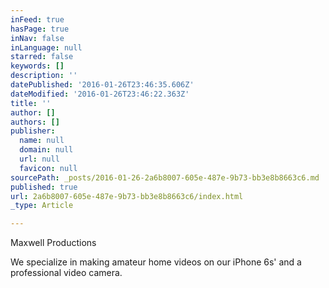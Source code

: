 ```yaml
---
inFeed: true
hasPage: true
inNav: false
inLanguage: null
starred: false
keywords: []
description: ''
datePublished: '2016-01-26T23:46:35.606Z'
dateModified: '2016-01-26T23:46:22.363Z'
title: ''
author: []
authors: []
publisher:
  name: null
  domain: null
  url: null
  favicon: null
sourcePath: _posts/2016-01-26-2a6b8007-605e-487e-9b73-bb3e8b8663c6.md
published: true
url: 2a6b8007-605e-487e-9b73-bb3e8b8663c6/index.html
_type: Article

---
```

Maxwell Productions

We specialize in making amateur home videos on our iPhone 6s' and a professional video camera.
